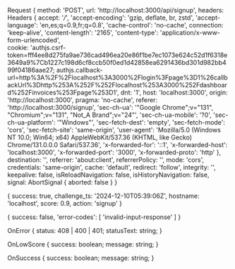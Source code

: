 Request {
  method: 'POST',
  url: 'http://localhost:3000/api/signup',
  headers: Headers {
    accept: '*/*',
    'accept-encoding': 'gzip, deflate, br, zstd',
    'accept-language': 'en,es;q=0.9,fr;q=0.8',
    'cache-control': 'no-cache',
    connection: 'keep-alive',
    'content-length': '2165',
    'content-type': 'application/x-www-form-urlencoded',    
    cookie: 'authjs.csrf-token=fff4ee8d275fa9ae736cad496ea20e86f1be7ec1073e624c52d1f6318e3649a9%7Cb1227c198d6cf8ccb50f0ed1d42858ea6291436bd301d982bb499f04186aae27; authjs.callback-url=http%3A%2F%2Flocalhost%3A3000%2Flogin%3Fpage%3D1%26callbackUrl%3Dhttp%253A%252F%252Flocalhost%253A3000%252Fdashboard%252Finvoices%253Fpage%253D1',
    dnt: '1',
    host: 'localhost:3000',
    origin: 'http://localhost:3000',
    pragma: 'no-cache',
    referer: 'http://localhost:3000/signup',
    'sec-ch-ua': '"Google Chrome";v="131", "Chromium";v="131", "Not_A Brand";v="24"',
    'sec-ch-ua-mobile': '?0',
    'sec-ch-ua-platform': '"Windows"',
    'sec-fetch-dest': 'empty',
    'sec-fetch-mode': 'cors',
    'sec-fetch-site': 'same-origin',
    'user-agent': 'Mozilla/5.0 (Windows NT 10.0; Win64; x64) AppleWebKit/537.36 (KHTML, like Gecko) Chrome/131.0.0.0 Safari/537.36',
    'x-forwarded-for': '::1',
    'x-forwarded-host': 'localhost:3000',
    'x-forwarded-port': '3000',
    'x-forwarded-proto': 'http'
  },
  destination: '',
  referrer: 'about:client',
  referrerPolicy: '',
  mode: 'cors',
  credentials: 'same-origin',
  cache: 'default',
  redirect: 'follow',
  integrity: '',
  keepalive: false,
  isReloadNavigation: false,
  isHistoryNavigation: false,
  signal: AbortSignal { aborted: false }
}


{
  success: true,
  challenge_ts: '2024-12-10T05:39:06Z',
  hostname: 'localhost',
  score: 0.9,
  action: 'signup'
}

{ success: false, 'error-codes': [ 'invalid-input-response' ] }

OnError {
  status: 408 | 400 | 401;
  statusText: string;
}

OnLowScore {
  success: boolean;
  message: string;
}

OnSuccess {
  success: boolean;
  message: string;
}